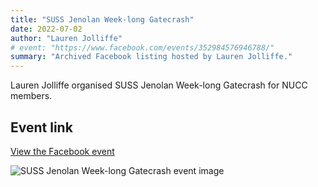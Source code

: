 ```yaml
---
title: "SUSS Jenolan Week-long Gatecrash"
date: 2022-07-02
author: "Lauren Jolliffe"
# event: "https://www.facebook.com/events/352984576946788/"
summary: "Archived Facebook listing hosted by Lauren Jolliffe."
---
```

Lauren Jolliffe organised SUSS Jenolan Week-long Gatecrash for NUCC members.

## Event link

[View the Facebook event](https://www.facebook.com/events/352984576946788/)

![SUSS Jenolan Week-long Gatecrash event image](/trip/event-images/20220702_suss_jenolan_week_long_gatecrash.jpg)
